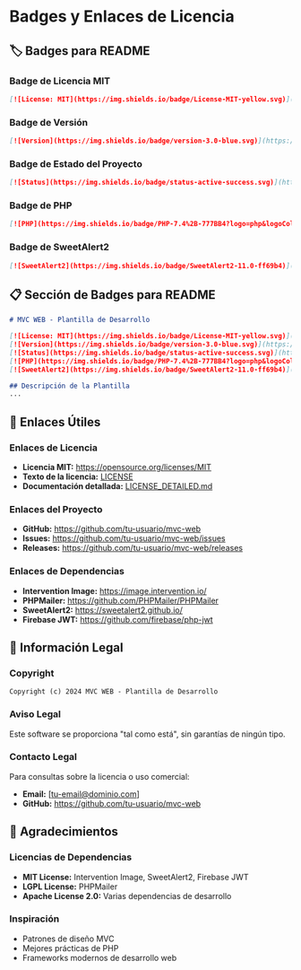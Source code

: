 # Badges y Enlaces de Licencia

## 🏷️ Badges para README

### Badge de Licencia MIT
```markdown
[![License: MIT](https://img.shields.io/badge/License-MIT-yellow.svg)](https://opensource.org/licenses/MIT)
```

### Badge de Versión
```markdown
[![Version](https://img.shields.io/badge/version-3.0-blue.svg)](https://github.com/tu-usuario/mvc-web)
```

### Badge de Estado del Proyecto
```markdown
[![Status](https://img.shields.io/badge/status-active-success.svg)](https://github.com/tu-usuario/mvc-web)
```

### Badge de PHP
```markdown
[![PHP](https://img.shields.io/badge/PHP-7.4%2B-777BB4?logo=php&logoColor=white)](https://php.net)
```

### Badge de SweetAlert2
```markdown
[![SweetAlert2](https://img.shields.io/badge/SweetAlert2-11.0-ff69b4)](https://sweetalert2.github.io/)
```

## 📋 Sección de Badges para README

```markdown
# MVC WEB - Plantilla de Desarrollo

[![License: MIT](https://img.shields.io/badge/License-MIT-yellow.svg)](https://opensource.org/licenses/MIT)
[![Version](https://img.shields.io/badge/version-3.0-blue.svg)](https://github.com/tu-usuario/mvc-web)
[![Status](https://img.shields.io/badge/status-active-success.svg)](https://github.com/tu-usuario/mvc-web)
[![PHP](https://img.shields.io/badge/PHP-7.4%2B-777BB4?logo=php&logoColor=white)](https://php.net)
[![SweetAlert2](https://img.shields.io/badge/SweetAlert2-11.0-ff69b4)](https://sweetalert2.github.io/)

## Descripción de la Plantilla
...
```

## 🔗 Enlaces Útiles

### Enlaces de Licencia
- **Licencia MIT:** https://opensource.org/licenses/MIT
- **Texto de la licencia:** [LICENSE](LICENSE)
- **Documentación detallada:** [LICENSE_DETAILED.md](LICENSE_DETAILED.md)

### Enlaces del Proyecto
- **GitHub:** https://github.com/tu-usuario/mvc-web
- **Issues:** https://github.com/tu-usuario/mvc-web/issues
- **Releases:** https://github.com/tu-usuario/mvc-web/releases

### Enlaces de Dependencias
- **Intervention Image:** https://image.intervention.io/
- **PHPMailer:** https://github.com/PHPMailer/PHPMailer
- **SweetAlert2:** https://sweetalert2.github.io/
- **Firebase JWT:** https://github.com/firebase/php-jwt

## 📝 Información Legal

### Copyright
```
Copyright (c) 2024 MVC WEB - Plantilla de Desarrollo
```

### Aviso Legal
Este software se proporciona "tal como está", sin garantías de ningún tipo.

### Contacto Legal
Para consultas sobre la licencia o uso comercial:
- **Email:** [tu-email@dominio.com]
- **GitHub:** https://github.com/tu-usuario/mvc-web

## 🌟 Agradecimientos

### Licencias de Dependencias
- **MIT License:** Intervention Image, SweetAlert2, Firebase JWT
- **LGPL License:** PHPMailer
- **Apache License 2.0:** Varias dependencias de desarrollo

### Inspiración
- Patrones de diseño MVC
- Mejores prácticas de PHP
- Frameworks modernos de desarrollo web 